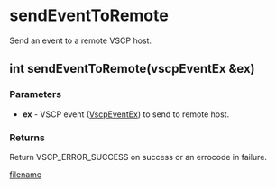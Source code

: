 # sendEventToRemote

Send an event to a remote VSCP host.

## int sendEventToRemote(vscpEventEx &ex)

### Parameters
* **ex** - VSCP event ([VscpEventEx](https://github.com/grodansparadis/vscp/blob/master/src/vscp/common/vscp.h)) to send to remote host.

### Returns 
Return VSCP_ERROR_SUCCESS on success or an errocode in failure.

[filename](./bottom_copyright.md ':include')


